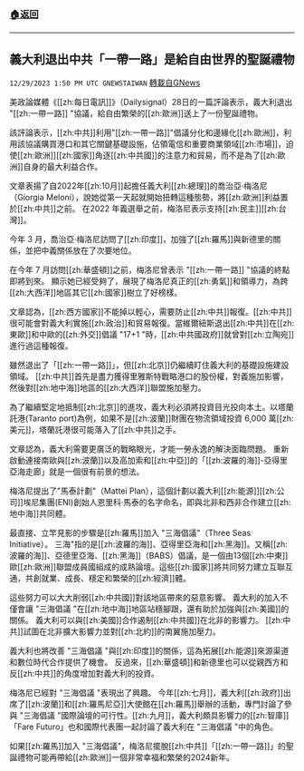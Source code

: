 ###  [:house:返回](README.md)
---


## 義大利退出中共「一帶一路」是給自由世界的聖誕禮物
`12/29/2023 1:50 PM UTC GNEWSTAIWAN` [轉載自GNews](https://gnews.org/articles/2164618)

美政論媒體《[[zh:每日電訊]]》（Dailysignal）28日的一篇評論表示，義大利退出 "[[zh:一帶一路]] "協議，給自由繁榮的[[zh:歐洲]]送上了一份聖誕禮物。

  

該評論表示，[[zh:中共]]利用"[[zh:一帶一路]]"倡議分化和邊緣化[[zh:歐洲]]，利用該協議購買港口和其它關鍵基礎設施，佔領電信和重要商業領域[[zh:市場]]，迫使[[zh:歐洲]][[zh:國家]]角逐[[zh:中共國]]的注意力和貿易，而不是為了[[zh:歐洲]]自身的最大利益合作。

  

文章表揚了自2022年[[zh:10月]]起擔任義大利[[zh:總理]]的喬治亞·梅洛尼（Giorgia Meloni），說她從第一天起就開始扭轉這種態勢，將[[zh:歐洲]]利益置於[[zh:中共]]之前。 在2022 年義選舉之前，梅洛尼表示支持[[zh:民主]][[zh:台灣]]。

  

今年 3 月，喬治亞·梅洛尼訪問了[[zh:印度]]，加強了[[zh:羅馬]]與新德里的關係，並把中義關係放在了次要地位。

  

在今年 7 月訪問[[zh:華盛頓]]之前，梅洛尼曾表示 "[[zh:一帶一路]] "協議的終點即將到來。 顯示她已經受夠了，展現了梅洛尼真正的[[zh:勇氣]]和領導力，為跨[[zh:大西洋]]地區其它[[zh:國家]]樹立了好榜樣。

  

文章認為，[[zh:西方國家]]不能掉以輕心，需要防止[[zh:中共]]報復。[[zh:中共]]很可能會對義大利實施[[zh:政治]]和貿易報復。當維爾紐斯退出[[zh:中共]]在[[zh:東歐]]和中歐的[[zh:外交]]倡議 "17+1 "時，[[zh:中共國政府]]就曾對[[zh:立陶宛]]進行過這種報復。

  

雖然退出了「[[zh:一帶一路]]」，但[[zh:北京]]仍繼續盯住義大利的基礎設施建設領域。 [[zh:中共]]首先是盡力獲得里雅斯特戰略港口的股份權，對義施加影響，然後對[[zh:地中海]]地區的[[zh:大西洋]]聯盟施加壓力。

  

為了繼續堅定地抵制[[zh:北京]]的進攻，義大利必須將投資目光投向本土。以塔蘭託港(Taranto port)為例，如果不是[[zh:波蘭]]財團在物流領域投資 6,000 萬[[zh:美元]]，塔蘭託港很可能落入了[[zh:中共]]之手。

  

文章認為，義大利需要更廣泛的戰略眼光，才能一勞永逸的解決面臨問題。 重新啟動連接南歐與[[zh:波蘭]]以及高加索和[[zh:中亞]]的「[[zh:波羅的海]]\-亞得里亞海走廊」就是一個很有前景的想法。

  

梅洛尼提出了"馬泰計劃"（Mattei Plan），這個計劃以義大利[[zh:能源]][[zh:公司]]埃尼集團(ENI)創始人恩里科·馬泰的名字命名，即與北非和西非合作建立[[zh:地中海]]共同體。

  

最直接、立竿見影的步驟是[[zh:羅馬]]加入 "三海倡議"（Three Seas Initiative）。 三海"指的是[[zh:波羅的海]]、亞得里亞海和[[zh:黑海]]。又稱[[zh:波羅的海]]、亞德里亞海、[[zh:黑海]]（BABS）倡議，是一個由13個[[zh:中東]]歐[[zh:歐洲]]聯盟成員國組成的成熟論壇。這些[[zh:國家]]將共同努力建立互聯互通，共創就業、成長、穩定和繁榮的[[zh:經濟]]體。

  

這些努力可以大大削弱[[zh:中共國]]對該地區帶來的惡意影響。 義大利的加入不僅會讓 "三海倡議 "在[[zh:地中海]]地區站穩腳跟，還有助於加強與[[zh:美國]]的關係。 義大利可以與[[zh:美國]]合作遏制[[zh:中共國]]在北非的影響力。 [[zh:中共]]試圖在北非擴大影響力並對[[zh:北約]]的南翼施加壓力。

  

義大利也將改善 "三海倡議 "與[[zh:印度]]的關係，這為拓展[[zh:能源]]來源渠道和數位時代合作提供了機會。 反過來，[[zh:華盛頓]]和新德里也可以從親西方和反[[zh:中共]]的角度增加對義大利的投資。

  

梅洛尼已經對 "三海倡議 "表現出了興趣。 今年[[zh:七月]]，義大利[[zh:政府]]出席了[[zh:波蘭]]和[[zh:羅馬尼亞]]大使館在[[zh:羅馬]]舉辦的活動，專門討論了參與 "三海倡議 "國際論壇的可行性。[[zh:九月]]，義大利頗具影響力的[[zh:智庫]]「Fare Futuro」也和國際代表團一起討論了義大利在 "三海倡議 "中的角色。

  

如果[[zh:羅馬]]加入 "三海倡議"，梅洛尼擺脫[[zh:中共]]「[[zh:一帶一路]]」的聖誕禮物可能再帶給[[zh:歐洲]]一個非常幸福和繁榮的2024新年。
